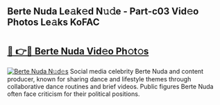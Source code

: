 ## Berte Nuda Le𝚊k𝚎d N𝚞𝚍e - Part-c03 Vid𝚎o Photos Le𝚊ks KoFAC

# <h2><a href="http://fbc8tb.evod.top/?m=Berte+Nuda">🔗 👉🔴 Berte Nuda Vid𝚎o Ph𝚘t𝚘s</a></h2>

[![Berte Nuda N𝚞d𝚎s](https://i.imgur.com/8V9OHl7.gif)](http://fbc8tb.evod.top/?m=Berte+Nuda)
Social media celebrity Berte Nuda and content producer, known for sharing dance and lifestyle themes through collaborative dance routines and brief videos. Public figures Berte Nuda often face criticism for their political positions. 
